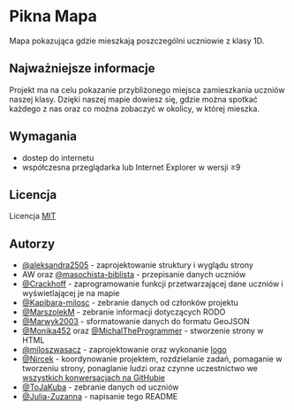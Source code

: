 # Pikna Mapa
Mapa pokazująca gdzie mieszkają poszczególni uczniowie z klasy 1D.

## Najważniejsze informacje
Projekt ma na celu pokazanie przybliżonego miejsca zamieszkania uczniów naszej klasy. Dzięki naszej mapie dowiesz się, gdzie można spotkać każdego z nas oraz co można zobaczyć w okolicy, w której mieszka.

## Wymagania
+ dostep do internetu
+ współczesna przeglądarka lub Internet Explorer w wersji &ge;9

## Licencja
Licencja [MIT](LICENSE)

## Autorzy
+ [@aleksandra2505](https://github.com/aleksandra2505) - zaprojektowanie struktury i wyglądu strony
+ AW oraz [@masochista-biblista](https:/github.com/masochista-biblista) - przepisanie danych uczniów
+ [@Crackhoff](https://github.com/Crackhoff) - zaprogramowanie funkcji przetwarzającej dane uczniów i wyświetlającej je na mapie
+ [@Kapibara-milosc](https://github.com/Kapibara-milosc) - zebranie danych od członków projektu
+ [@MarszolekM](https://github.com/MarszolekM) - zebranie informacji dotyczących RODO
+ [@Marwyk2003](https://github.com/Marwyk2003) - sformatowanie danych do formatu GeoJSON
+ [@Monika452](https://github.com/Monika452) oraz [@MichalTheProgrammer](https://github.com/MichalTheProgrammer) - stworzenie strony w HTML
+ [@miloszwasacz](https://github.com/miloszwasacz) - zaprojektowanie oraz wykonanie [logo](<PIKna mapa logo v2.svg>)
+ [@Nircek](https://github.com/Nircek) - koordynowanie projektem, rozdzielanie zadań, pomaganie w tworzeniu strony, ponaglanie ludzi oraz czynne uczestnictwo we [wszystkich konwersacjach na GitHubie](https://github.com/Nircek/pikna-mapa/issues?q=is%3Aclosed)
+ [@ToJaKuba](https://github.com/ToJaKuba) - zebranie danych od uczniów
+ [@Julia-Zuzanna](https://github.com/Julia-Zuzanna) - napisanie tego README
